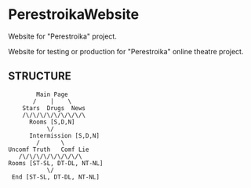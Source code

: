 # PerestroikaWebsite
Website for "Perestroika" project.

Website for testing or production for "Perestroika" online theatre project.

## STRUCTURE

            Main Page
           /    |    \
        Stars  Drugs  News
        /\/\/\/\/\/\/\/\/\
          Rooms [S,D,N]
               \/
          Intermission [S,D,N]
            /      \
    Uncomf Truth   Comf Lie
       /\/\/\/\/\/\/\/\/\
    Rooms [ST-SL, DT-DL, NT-NL]
               \/
     End [ST-SL, DT-DL, NT-NL]
       
